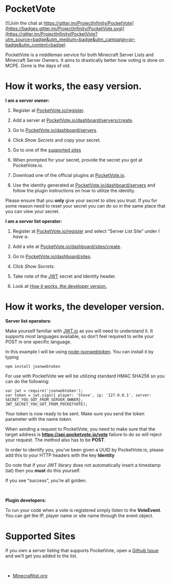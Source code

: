 PocketVote
==========

[![Join the chat at https://gitter.im/ProjectInfinity/PocketVote](https://badges.gitter.im/ProjectInfinity/PocketVote.svg)](https://gitter.im/ProjectInfinity/PocketVote?utm_source=badge&utm_medium=badge&utm_campaign=pr-badge&utm_content=badge)

PocketVote is a middleman service for both Minecraft Server Lists and Minecraft
Server Owners. It aims to drastically better how voting is done on MCPE. Gone is
the days of old.

How it works, the easy version.
===============================

**I am a server owner:**

1.  Register at [PocketVote.io/register](https://pocketvote.io/register).

2.  Add a server at
    [PocketVote.io/dashboard/servers/create](https://pocketvote.io/dashboard/servers/create).

3.  Go to
    [PocketVote.io/dashboard/servers](https://pocketvote.io/dashboard/servers).

4.  Click *Show Secrets* and copy your secret.

5.  Go to one of the [supported sites](#supported-sites)

6.  When prompted for your secret, provide the secret you got at PocketVote.io.

7.  Download one of the official plugins at
    [PocketVote.io](https://pocketvote.io/#services).

8.  Use the identity generated at
    [PocketVote.io/dashboard/servers](https://pocketvote.io/dashboard/servers)
    and follow the plugin instructions on how to utilize the identity.

Please ensure that you **only** give your secret to sites you trust. If you for
some reason need to reset your secret you can do so in the same place that you
can view your secret.

**I am a server list operator:**

1.  Register at [PocketVote.io/register](https://pocketvote.io/register) and
    select “Server List Site” under *I have a*.

2.  Add a site at
    [PocketVote.io/dashboard/sites/create](https://pocketvote.io/dashboard/sites/create).

3.  Go to
    [PocketVote.io/dashboard/sites](https://pocketvote.io/dashboard/sites).

4.  Click *Show Secrets*.

5.  Take note of the [JWT](http://jwt.io) secret and Identity header.

6.  Look at [How it works, the developer
    version.](#how-it-works-the-developer-version)

How it works, the developer version.
====================================

**Server list operators:**

Make yourself familiar with [JWT.io](https://jwt.io/) as you will need to
understand it. It supports most languages available, so don’t feel required to
write your POST in one specific language.

In this example I will be using
[node-jsonwebtoken](https://github.com/auth0/node-jsonwebtoken). You can install
it by typing

~~~~~~~~~~~~~~~~~~~~~~~~~~~~~~~~~~~~~~~~~~~~~~~~~~~~~~~~~~~~~~~~~~~~~~~~~~~~~~~~
npm install jsonwebtoken
~~~~~~~~~~~~~~~~~~~~~~~~~~~~~~~~~~~~~~~~~~~~~~~~~~~~~~~~~~~~~~~~~~~~~~~~~~~~~~~~

For use with PocketVote we will be utilizing standard HMAC SHA256 so you can do
the following:

~~~~~~~~~~~~~~~~~~~~~~~~~~~~~~~~~~~~~~~~~~~~~~~~~~~~~~~~~~~~~~~~~~~~~~~~~~~~~~~~
var jwt = require('jsonwebtoken');
var token = jwt.sign({ player: 'Steve', ip: '127.0.0.1', server: SECRET_YOU_GOT_FROM_SERVER_OWNER}, JWT_SECRET_YOU_GOT_FROM_POCKETVOTE);
~~~~~~~~~~~~~~~~~~~~~~~~~~~~~~~~~~~~~~~~~~~~~~~~~~~~~~~~~~~~~~~~~~~~~~~~~~~~~~~~

Your token is now ready to be sent. Make sure you send the token parameter with
the name *token*.

When sending a request to PocketVote, you need to make sure that the target
address is **https://api.pocketvote.io/vote** failure to do so will reject your
request. The method also has to be **POST**.

In order to identify you, you’ve been given a UUID by PocketVote.io, please add
this to your HTTP headers with the key **Identity**

Do note that if your JWT library does not automatically insert a timestamp (iat)
then you **must** do this yourself.

If you see “success”, you’re all golden.

 

**Plugin developers:**

To run your code when a vote is registered simply listen to the **VoteEvent**.
You can get the IP, player name or site name through the event object.

Supported Sites
===============

If you own a server listing that supports PocketVote, open a [Github
Issue](https://github.com/ProjectInfinity/PocketVote/issues/new) and we’ll get
you added to the list.

 

-   [Minecraftlist.org](https://minecraftlist.org/)
